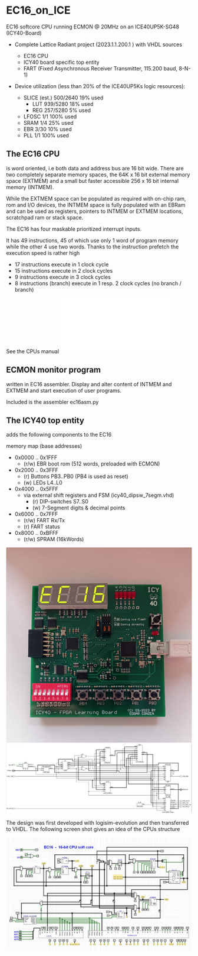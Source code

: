 # EC16_on_ICE
EC16 softcore CPU running ECMON @ 20MHz on an ICE40UP5K-SG48 (ICY40-Board)

* Complete Lattice Radiant project (2023.1.1.200.1 ) with VHDL sources
  * EC16 CPU
  * ICY40 board specific top entity
  * FART (Fixed Asynchronous Receiver Transmitter, 115.200 baud, 8-N-1)

* Device utilization (less than 20% of the ICE40UP5Ks logic resources):
  
  * SLICE (est.)     500/2640       19% used
    * LUT            939/5280         18% used
    * REG            257/5280          5% used
  * LFOSC              1/1           100% used
  * SRAM               1/4            25% used
  * EBR                3/30           10% used
  * PLL                1/1           100% used
   

## The EC16 CPU
is word oriented, i.e both data and address bus are 16 bit wide. There are two completely separate memory spaces, the 64K x 16 bit external memory space (EXTMEM) and a small but faster accessible 256 x 16 bit internal memory (INTMEM). 

While the EXTMEM space can be populated as required with on-chip ram, rom and I/O devices, the INTMEM space is fully populated with an EBRam and can be used as registers, pointers to INTMEM or EXTMEM locations, scratchpad ram or stack space.

The EC16 has four maskable prioritized interrupt inputs. 

It has 49 instructions, 45 of which use only 1 word of program memory while the other 4 use two words. 
Thanks to the instruction prefetch the execution speed is rather high
  * 17 instructions execute in 1 clock cycle
  * 15 instructions execute in 2 clock cycles
  * 9 instructions execute in 3 clock cycles
  * 8 instructions (branch) execute in 1 resp. 2 clock cycles (no branch / branch)

See the CPUs manual ![EC16 ISA V1.0](EC16_ISA_V1.0.pdf)

## ECMON monitor program 
written in EC16 assembler. Display and alter content of INTMEM and EXTMEM and start execution of user programs. 

Included is the assembler ec16asm.py 


## The ICY40 top entity 
adds the following components to the EC16

memory map (base addresses)
  * 0x0000 .. 0x1FFF
    * (r/w) EBR boot rom (512 words, preloaded with ECMON)
  * 0x2000 .. 0x3FFF
	   * (r) Buttons PB3..PB0 (PB4 is used as reset)
	   * (w) LEDs L4..L0
  * 0x4000 .. 0x5FFF
    * via external shift registers and FSM (icy40_dipsw_7segm.vhd)
	     * (r) DIP-switches S7..S0
	     * (w) 7-Segment digits & decimal points
  * 0x6000 .. 0x7FFF
    * (r/w) FART Rx/Tx
    * (r)   FART status
  * 0x8000 .. 0xBFFF
	   * (r/w) SPRAM (16kWords)


![EC16 CPU running on ICY40](EC16%20on%20ICY40.jpg)
![Top of design](EC16_on_ICE_view.jpg)

The design was first developed with logisim-evolution and then transferred to VHDL. The following screen shot gives an idea of the CPUs structure

![EC16 in Logisim Evolution](/source/ec16_source/EC16%20Logisim%20Evolution%20top%20sheet.jpg)

